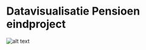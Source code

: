 # Datavisualisatie Pensioen eindproject
![alt text](https://i.gyazo.com/f1e8ddee84f5eb6ae7514afb6fa9647d.png)
